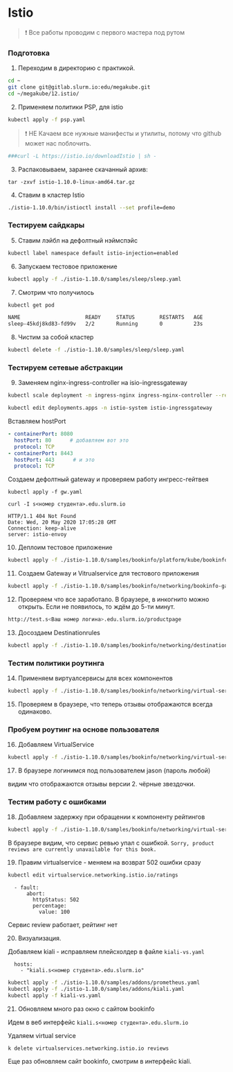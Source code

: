 # Istio

> :exclamation: Все работы проводим с первого мастера под рутом

### Подготовка

1) Переходим в директорию с практикой.
```bash
cd ~
git clone git@gitlab.slurm.io:edu/megakube.git
cd ~/megakube/12.istio/
```

2) Применяем политики PSP, для istio

```bash
kubectl apply -f psp.yaml
```

> :exclamation: НЕ Качаем все нужные манифесты и утилиты, потому что github может нас поблочить.

```bash
###curl -L https://istio.io/downloadIstio | sh -
```

3) Распаковываем, заранее скачанный архив:
```
tar -zxvf istio-1.10.0-linux-amd64.tar.gz
```

4) Ставим в кластер Istio

```bash
./istio-1.10.0/bin/istioctl install --set profile=demo
```

### Тестируем сайдкары

5) Ставим лэйбл на дефолтный нэймспэйс

```bash
kubectl label namespace default istio-injection=enabled
```

6) Запускаем тестовое приложение

```bash
kubectl apply -f ./istio-1.10.0/samples/sleep/sleep.yaml
```

7) Смотрим что получилось

```bash
kubectl get pod

NAME                     READY     STATUS        RESTARTS   AGE
sleep-45kdj8kd83-fd99v   2/2       Running       0          23s
```

8) Чистим за собой кластер

```bash
kubectl delete -f ./istio-1.10.0/samples/sleep/sleep.yaml
```

### Тестируем сетевые абстракции

9) Заменяем nginx-ingress-controller на isio-ingressgateway

```bash
kubectl scale deployment -n ingress-nginx ingress-nginx-controller --replicas=0
```

```bash
kubectl edit deployments.apps -n istio-system istio-ingressgateway
```

Вставляем hostPort

```yaml
- containerPort: 8080
  hostPort: 80      # добавляем вот это
  protocol: TCP
- containerPort: 8443
  hostPort: 443      # и это
  protocol: TCP
```

Создаем дефолтный gateway и проверяем работу ингресс-гейтвея
```
kubectl apply -f gw.yaml

curl -I s<номер студента>.edu.slurm.io

HTTP/1.1 404 Not Found
Date: Wed, 20 May 2020 17:05:28 GMT
Connection: keep-alive
server: istio-envoy
```

10) Деплоим тестовое приложение

```bash
kubectl apply -f ./istio-1.10.0/samples/bookinfo/platform/kube/bookinfo.yaml
```

11) Создаем Gateway и Vitrualservice для тестового приложения

```bash
kubectl apply -f ./istio-1.10.0/samples/bookinfo/networking/bookinfo-gateway.yaml
```

12) Проверяем что все заработало. В браузере, в инкогнито можно открыть. Если не появилось, то ждём до 5-ти минут. 

```bash
http://test.s<Ваш номер логина>.edu.slurm.io/productpage
```

13) Досоздаем Destinationrules

```bash
kubectl apply -f ./istio-1.10.0/samples/bookinfo/networking/destination-rule-all.yaml
```

### Тестим политики роутинга

14) Применяем виртуалсервисы для всех компонентов

```bash
kubectl apply -f ./istio-1.10.0/samples/bookinfo/networking/virtual-service-all-v1.yaml
```

15) Проверяем в браузере, что теперь отзывы отображаются всегда одинаково.

### Пробуем роутинг на основе пользователя

16) Добавляем VirtualService

```bash
kubectl apply -f ./istio-1.10.0/samples/bookinfo/networking/virtual-service-reviews-test-v2.yaml
```

17) В браузере логинимся под пользователем jason (пароль любой) 

видим что отображаются отзывы версии 2. чёрные звездочки. 

### Тестим работу с ошибками

18) Добавляем задержку при обращении к компоненту рейтингов

```bash
kubectl apply -f ./istio-1.10.0/samples/bookinfo/networking/virtual-service-ratings-test-delay.yaml
```
В браузере видим, что сервис ревью упал с ошибкой.
`Sorry, product reviews are currently unavailable for this book.`

19) Правим virtualservice - меняем на возврат 502 ошибки сразу

```bash
kubectl edit virtualservice.networking.istio.io/ratings
```

```
  - fault:
      abort:
        httpStatus: 502
        percentage:
          value: 100
```

Сервис review работает, рейтинг нет

20) Визуализация.

Добавляем kiali - исправляем плейсхолдер в файле `kiali-vs.yaml`

```
  hosts:
    - "kiali.s<номер студента>.edu.slurm.io"
```

```bash
kubectl apply -f ./istio-1.10.0/samples/addons/prometheus.yaml
kubectl apply -f ./istio-1.10.0/samples/addons/kiali.yaml
kubectl apply -f kiali-vs.yaml
```

21) Обновляем много раз окно с сайтом bookinfo

Идем в веб интерфейс `kiali.s<номер студента>.edu.slurm.io`

Удаляем virtual service

```
k delete virtualservices.networking.istio.io reviews
```

Еще раз обновляем сайт bookinfo, смотрим в интерфейс kiali.
